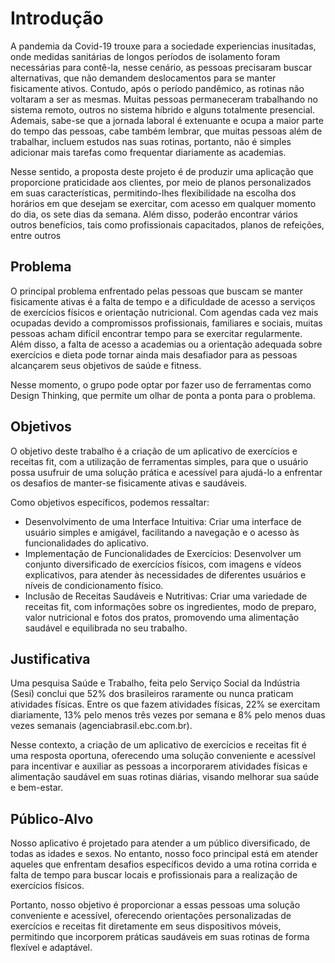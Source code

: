 # Introdução

A pandemia da Covid-19 trouxe para a sociedade experiencias inusitadas, onde medidas sanitárias de longos períodos de isolamento foram necessárias para contê-la, nesse cenário, as pessoas precisaram buscar alternativas, que não demandem deslocamentos para se manter fisicamente ativos. Contudo, após o período pandêmico, as rotinas não voltaram a ser as mesmas. Muitas pessoas permaneceram trabalhando no sistema remoto, outros no sistema híbrido e alguns totalmente presencial. Ademais, sabe-se que a jornada laboral é extenuante e ocupa a maior parte do tempo das pessoas, cabe também lembrar, que muitas pessoas além de trabalhar, incluem estudos nas suas rotinas, portanto, não é simples adicionar mais tarefas como frequentar diariamente as academias.

Nesse sentido, a proposta deste projeto é de produzir uma aplicação que proporcione praticidade aos clientes, por meio de planos personalizados em suas características, permitindo-lhes flexibilidade na escolha dos horários em que desejam se exercitar, com acesso em qualquer momento do dia, os sete dias da semana. Além disso, poderão encontrar vários outros benefícios, tais como profissionais capacitados, planos de refeições, entre outros


## Problema

O principal problema enfrentado pelas pessoas que buscam se manter fisicamente ativas é a falta de tempo e a dificuldade de acesso a serviços de exercícios físicos e orientação nutricional. Com agendas cada vez mais ocupadas devido a compromissos profissionais, familiares e sociais, muitas pessoas acham difícil encontrar tempo para se exercitar regularmente. Além disso, a falta de acesso a academias ou a orientação adequada sobre exercícios e dieta pode tornar ainda mais desafiador para as pessoas alcançarem seus objetivos de saúde e fitness.

Nesse momento, o grupo pode optar por fazer uso  de ferramentas como Design Thinking, que permite um olhar de ponta a ponta para o problema.

## Objetivos

O objetivo deste trabalho é a criação de um aplicativo de exercícios e receitas fit, com a utilização de ferramentas simples, para que o usuário possa usufruir de uma solução prática e acessível para ajudá-lo a enfrentar os desafios de manter-se fisicamente ativas e saudáveis.

Como objetivos específicos, podemos ressaltar:

-	Desenvolvimento de uma Interface Intuitiva: Criar uma interface de usuário simples e amigável, facilitando a navegação e o acesso às funcionalidades do aplicativo.
-	Implementação de Funcionalidades de Exercícios: Desenvolver um conjunto diversificado de exercícios físicos, com imagens e vídeos explicativos, para atender às necessidades de diferentes usuários e níveis de condicionamento físico.
-	Inclusão de Receitas Saudáveis e Nutritivas: Criar uma variedade de receitas fit, com informações sobre os ingredientes, modo de preparo, valor nutricional e fotos dos pratos, promovendo uma alimentação saudável e equilibrada no seu trabalho.

## Justificativa

Uma pesquisa Saúde e Trabalho, feita pelo Serviço Social da Indústria (Sesi) conclui que 52% dos brasileiros raramente ou nunca praticam atividades físicas. Entre os que fazem atividades físicas, 22% se exercitam diariamente, 13% pelo menos três vezes por semana e 8% pelo menos duas vezes semanais (agenciabrasil.ebc.com.br).  

Nesse contexto, a criação de um aplicativo de exercícios e receitas fit é uma resposta oportuna, oferecendo uma solução conveniente e acessível para incentivar e auxiliar as pessoas a incorporarem atividades físicas e alimentação saudável em suas rotinas diárias, visando melhorar sua saúde e bem-estar.


## Público-Alvo

Nosso aplicativo é projetado para atender a um público diversificado, de todas as idades e sexos. No entanto, nosso foco principal está em atender aqueles que enfrentam desafios específicos devido a uma rotina corrida e falta de tempo para buscar locais e profissionais para a realização de exercícios físicos.

Portanto, nosso objetivo é proporcionar a essas pessoas uma solução conveniente e acessível, oferecendo orientações personalizadas de exercícios e receitas fit diretamente em seus dispositivos móveis, permitindo que incorporem práticas saudáveis em suas rotinas de forma flexível e adaptável.

